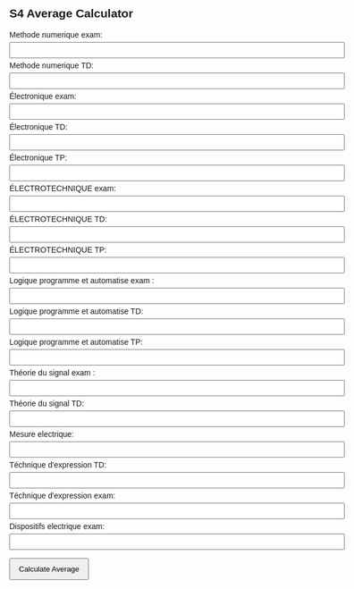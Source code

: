 <!DOCTYPE html>
<html lang="en">
<head>
  <meta charset="UTF-8" />
  <meta name="viewport" content="width=device-width, initial-scale=1.0"/>
  <title>S4 Average Calculator</title>
  <style>
    body { font-family: Arial; max-width: 600px; margin: auto; padding: 20px; }
    input { margin: 5px 0; padding: 5px; width: 100%; }
    button { padding: 10px 15px; margin-top: 10px; }
    .result { margin-top: 20px; font-size: 1.2em; font-weight: bold; }
  </style>
</head>
<body>
  <h2>S4 Average Calculator</h2>
  <form id="notesForm">
    <label>Methode numerique exam:</label><input type="number" step="0.01" id="a" required />
    <label>Methode numerique TD:</label><input type="number" step="0.01" id="b" required />
    <label>Électronique exam:</label><input type="number" step="0.01" id="c" required />
    <label>Électronique TD:</label><input type="number" step="0.01" id="d" required />
    <label>Électronique TP:</label><input type="number" step="0.01" id="e" required />
    <label>ÉLECTROTECHNIQUE exam:</label><input type="number" step="0.01" id="f" required />
    <label>ÉLECTROTECHNIQUE TD:</label><input type="number" step="0.01" id="g" required />
    <label>ÉLECTROTECHNIQUE TP:</label><input type="number" step="0.01" id="h" required />
    <label>Logique programme et automatise exam :</label><input type="number" step="0.01" id="i" required />
    <label>Logique programme et automatise TD:</label><input type="number" step="0.01" id="j" required />
    <label>Logique programme et automatise TP:</label><input type="number" step="0.01" id="k" required />
    <label>Théorie du signal exam :</label><input type="number" step="0.01" id="l" required />
    <label>Théorie du signal TD:</label><input type="number" step="0.01" id="m" required />
    <label>Mesure electrique:</label><input type="number" step="0.01" id="n" required />
    <label>Téchnique d'expression TD:</label><input type="number" step="0.01" id="o" required />
     <label>Téchnique d'expression  exam:</label><input type="number" step="0.01" id="p" required />
      <label>Dispositifs electrique exam:</label><input type="number" step="0.01" id="q" required />
    <button type="submit">Calculate Average</button>
  </form>
  <div class="result" id="result"></div>

  <script>
    document.getElementById("notesForm").onsubmit = function(e) {
      e.preventDefault();
      const v = id => parseFloat(document.getElementById(id).value) || 0;
      const moyenne = (
        ((v("a")*0.6 + v("b")*0.4)*2 +
         (v("c")*0.6 + v("d")*0.2 +v("e")*0.2)*4 +
         (v("f")*0.6 + v("g")*0.2 +v("h")*0.2)*4 + 
         (v("i")*0.6 + v("j")*0.2 +v("k")*0.2)*4 +
         (v("l")*0.6 + v("m")*0.4)*2 +
         (v("p")*0.6 + v("o")*0.4)*1 +
         v("q")+ v("n")
        ) / 19
      ).toFixed(2);
      document.getElementById("result").innerText = "Your  average is: " + moyenne;
    };
  </script>
</body>
</html>

